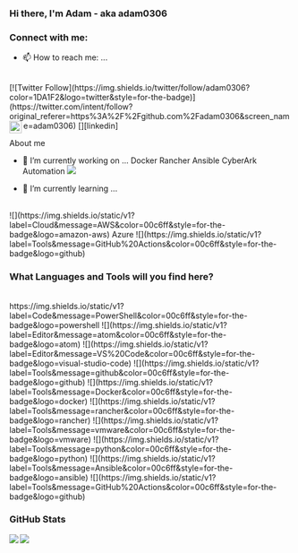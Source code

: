 ### Hi there, I'm Adam - aka adam0306


### Connect with me:
- 📫 How to reach me: ...
<br />
[![Twitter Follow](https://img.shields.io/twitter/follow/adam0306?color=1DA1F2&logo=twitter&style=for-the-badge)](https://twitter.com/intent/follow?original_referer=https%3A%2F%2Fgithub.com%2Fadam0306&screen_name=adam0306)
[<img align="left" alt="codeSTACKr | LinkedIn" width="22px" src="https://cdn.jsdelivr.net/npm/simple-icons@v3/icons/linkedin.svg" />][linkedin]


About me
<br />

- 🔭 I’m currently working on ...
Docker
Rancher
Ansible
CyberArk Automation
![](https://img.shields.io/static/v1?label=Tools&message=GitHub%20Actions&color=00c6ff&style=for-the-badge&logo=github)

- 🌱 I’m currently learning ...
<br />
![](https://img.shields.io/static/v1?label=Cloud&message=AWS&color=00c6ff&style=for-the-badge&logo=amazon-aws)
Azure
![](https://img.shields.io/static/v1?label=Tools&message=GitHub%20Actions&color=00c6ff&style=for-the-badge&logo=github)




### What Languages and Tools will you find here?
<br />
https://img.shields.io/static/v1?label=Code&message=PowerShell&color=00c6ff&style=for-the-badge&logo=powershell
![](https://img.shields.io/static/v1?label=Editor&message=atom&color=00c6ff&style=for-the-badge&logo=atom)
![](https://img.shields.io/static/v1?label=Editor&message=VS%20Code&color=00c6ff&style=for-the-badge&logo=visual-studio-code)
![](https://img.shields.io/static/v1?label=Tools&message=github&color=00c6ff&style=for-the-badge&logo=github)
![](https://img.shields.io/static/v1?label=Tools&message=Docker&color=00c6ff&style=for-the-badge&logo=docker)
![](https://img.shields.io/static/v1?label=Tools&message=rancher&color=00c6ff&style=for-the-badge&logo=rancher)
![](https://img.shields.io/static/v1?label=Tools&message=vmware&color=00c6ff&style=for-the-badge&logo=vmware)
![](https://img.shields.io/static/v1?label=Tools&message=python&color=00c6ff&style=for-the-badge&logo=python)
![](https://img.shields.io/static/v1?label=Tools&message=Ansible&color=00c6ff&style=for-the-badge&logo=ansible)
![](https://img.shields.io/static/v1?label=Tools&message=GitHub%20Actions&color=00c6ff&style=for-the-badge&logo=github)

<br />

### GitHub Stats
<img align="left" src="https://github-readme-stats.vercel.app/api?username=adam0306&show_icons=true&count_private=true">
<img align="left" src="https://github-readme-stats.vercel.app/api/top-langs/?username=adam0306&hide=css,java">
